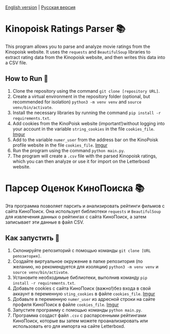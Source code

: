 [English version](#kinopoisk-ratings-parser-) | [Русская версия](#парсер-оценок-кинопоиска-)


# Kinopoisk Ratings Parser 📚

This program allows you to parse and analyze movie ratings from the Kinopoisk website. It uses the `requests` and `BeautifulSoup` libraries to extract rating data from the Kinopoisk website, and then writes this data into a CSV file.

## How to Run 🚀

1. Clone the repository using the command `git clone [repository URL]`.
2. Create a virtual environment in the repository folder (optional, but recommended for isolation) `python3 -m venv venv` and `source venv/bin/activate`.
3. Install the necessary libraries by running the command `pip install -r requirements.txt`.
4. Add cookies from the KinoPoisk website (important!)without logging into your account in the variable `string_cookies` in the file `cookies_file`.
[Imgur](https://i.imgur.com/ZCSvcFW.png)
5. Add to the variable `numer_user` from the address bar on the KinoPoisk profile website in the file `cookies_file`.
[Imgur](https://i.imgur.com/sVP2aRq.png)
6. Run the program using the command `python main.py`.
7. The program will create a `.csv` file with the parsed Kinopoisk ratings, which you can then analyze or use it for import on the Letterboxd website.

# Парсер Оценок КиноПоиска 📚

Эта программа позволяет парсить и анализировать рейтинги фильмов с сайта КиноПоиск. Она использует библиотеки `requests` и `BeautifulSoup` для извлечения данных о рейтингах с сайта КиноПоиск, а затем записывает эти данные в файл CSV.

## Как запустить 🚀

1. Склонируйте репозиторий с помощью команды `git clone [URL репозитория]`.
2. Создайте виртуальное окружение в папке репозитория (по желанию, но рекомендуется для изоляции) `python3 -m venv venv` и `source venv/bin/activate`.
3. Установите необходимые библиотеки, выполнив команду `pip install -r requirements.txt`.
4. Добавьте cookies с сайта КиноПоиск (важно!)без входа в свой аккаунт в переменную `sting_cookies` в файле `cookies_file`.
[Imgur](https://i.imgur.com/ZCSvcFW.png)
5. Добавьте в переменную `numer_user` из адресной строки на сайте профиля КиноПоиск  в файле `cookies_file`.
[Imgur](https://i.imgur.com/sVP2aRq.png)
6. Запустите программу с помощью команды `python main.py`.
7. Программа создаст файл `.csv` с распарсенными рейтингами КиноПоиск, которые вы затем можете проанализировать или использовать его для импорта на сайте Letterboxd.
